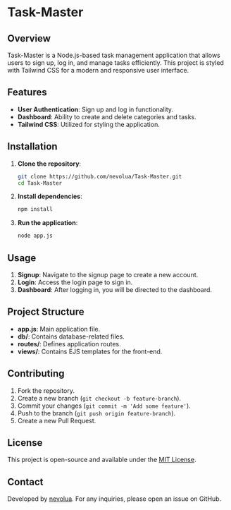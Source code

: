 # Task-Master

## Overview

Task-Master is a Node.js-based task management application that allows users to sign up, log in, and manage tasks efficiently. This project is styled with Tailwind CSS for a modern and responsive user interface.

## Features

- **User Authentication**: Sign up and log in functionality.
- **Dashboard**: Ability to create and delete categories and tasks.
- **Tailwind CSS**: Utilized for styling the application.

## Installation

1. **Clone the repository**:
    ```bash
    git clone https://github.com/nevolua/Task-Master.git
    cd Task-Master
    ```

2. **Install dependencies**:
    ```bash
    npm install
    ```

3. **Run the application**:
    ```bash
    node app.js
    ```

## Usage

1. **Signup**: Navigate to the signup page to create a new account.
2. **Login**: Access the login page to sign in.
3. **Dashboard**: After logging in, you will be directed to the dashboard.

## Project Structure

- **app.js**: Main application file.
- **db/**: Contains database-related files.
- **routes/**: Defines application routes.
- **views/**: Contains EJS templates for the front-end.

## Contributing

1. Fork the repository.
2. Create a new branch (`git checkout -b feature-branch`).
3. Commit your changes (`git commit -m 'Add some feature'`).
4. Push to the branch (`git push origin feature-branch`).
5. Create a new Pull Request.

## License

This project is open-source and available under the [MIT License](LICENSE).

## Contact

Developed by [nevolua](https://github.com/nevolua). For any inquiries, please open an issue on GitHub.
